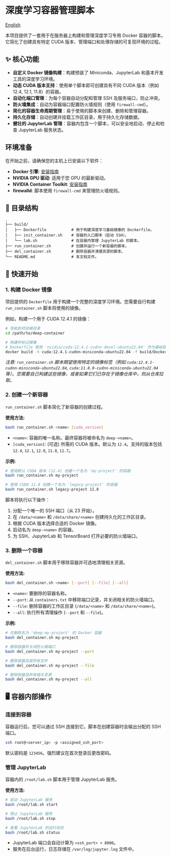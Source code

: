 # 深度学习容器管理脚本
[English](README.md)

本项目提供了一套用于在服务器上构建和管理深度学习专用 Docker 容器的脚本。它简化了创建具有特定 CUDA 版本、管理端口和处理存储的可复现环境的过程。

## ✨ 核心功能

- **自定义 Docker 镜像构建**：构建预装了 Miniconda、JupyterLab 和基本开发工具的深度学习环境。
- **动态 CUDA 版本支持**：使用单个脚本即可创建具有不同 CUDA 版本（例如 12.4, 12.1, 11.8）的容器。
- **自动化端口管理**：为每个容器自动分配和管理 SSH 及服务端口，防止冲突。
- **防火墙集成**：自动为容器端口配置防火墙规则（使用 `firewall-cmd`）。
- **简化的容器生命周期管理**：易于使用的脚本来创建、删除和管理容器。
- **持久化存储**：自动创建并挂载工作区目录，用于持久化存储数据。
- **健壮的 JupyterLab 管理**：容器内包含一个脚本，可以安全地启动、停止和检查 JupyterLab 服务状态。

## 环境准备

在开始之前，请确保您的主机上已安装以下软件：
- **Docker 引擎**: [安装指南](https://docs.docker.com/engine/install/)
- **NVIDIA GPU 驱动**: 适用于您 GPU 的最新驱动。
- **NVIDIA Container Toolkit**: [安装指南](https://docs.nvidia.com/datacenter/cloud-native/container-toolkit/latest/install-guide.html)
- **firewalld**: 脚本使用 `firewall-cmd` 来管理防火墙规则。

## 📂 目录结构

```
.
├── build/
│   ├── Dockerfile           # 用于构建深度学习基础镜像的 Dockerfile。
│   ├── init_container.sh    # 容器的入口脚本（启动 SSH）。
│   └── lab.sh               # 在容器内管理 JupyterLab 的脚本。
├── run_container.sh         # 创建并运行一个新容器的脚本。
├── del_container.sh         # 删除容器并清理资源的脚本。
└── README.md                # 本文档文件。
```

## 🚀 快速开始

### 1. 构建 Docker 镜像

项目提供的 `Dockerfile` 用于构建一个完整的深度学习环境。您需要自行构建 `run_container.sh` 脚本将使用的镜像。

例如，构建一个用于 CUDA 12.4.1 的镜像：

```bash
# 导航到项目根目录
cd /path/to/deep-container

# 构建并标记镜像
# Dockerfile 使用 'nvidia/cuda:12.4.1-cudnn-devel-ubuntu22.04' 作为基础镜像
docker build -t cuda:12.4.1-cudnn-miniconda-ubuntu22.04 -f build/Dockerfile .
```

*注意: `run_container.sh` 脚本期望使用特定的镜像标签（例如 `cuda:12.4.1-cudnn-miniconda-ubuntu22.04`, `cuda:11.8.0-cudnn-miniconda-ubuntu22.04` 等）。您需要自己构建这些镜像，或者如果它们已存在于镜像仓库中，则从仓库拉取。*

### 2. 创建一个新容器

`run_container.sh` 脚本简化了新容器的创建过程。

**使用方法:**
```bash
bash run_container.sh <name> [cuda_version]
```

- `<name>`: 容器的唯一名称。最终容器将被命名为 `deep-<name>`。
- `[cuda_version]`: (可选) 所需的 CUDA 版本。默认为 `12.4`。支持的版本包括 `12.4`, `12.1`, `12.0`, `11.8`, `11.7`。

**示例:**

```bash
# 使用默认 CUDA 版本 (12.4) 创建一个名为 'my-project' 的容器
bash run_container.sh my-project

# 使用 CUDA 11.8 创建一个名为 'legacy-project' 的容器
bash run_container.sh legacy-project 11.8
```

脚本将执行以下操作：
1.  分配一个唯一的 SSH 端口（从 23 开始）。
2.  在 `/data/<name>` 和 `/data/share/<name>` 创建持久化的工作区目录。
3.  根据 CUDA 版本选择合适的 Docker 镜像。
4.  启动名为 `deep-<name>` 的容器。
5.  为 SSH、JupyterLab 和 TensorBoard 打开必要的防火墙端口。

### 3. 删除一个容器

`del_container.sh` 脚本用于移除容器并可选地清理相关资源。

**使用方法:**
```bash
bash del_container.sh <name> [--port] [--file] [--all]
```
- `<name>`: 要删除的容器名称。
- `--port`: 从 `containers.txt` 中移除端口记录，并关闭相关的防火墙端口。
- `--file`: 删除容器的工作区目录 (`/data/<name>` 和 `/data/share/<name>`)。
- `--all`: 执行所有清理操作 (`--port` 和 `--file`)。

**示例:**

```bash
# 仅删除名为 'deep-my-project' 的 Docker 容器
bash del_container.sh my-project

# 删除容器并关闭防火墙端口
bash del_container.sh my-project --port

# 删除容器及其所有文件
bash del_container.sh my-project --file

# 删除容器及所有相关资源
bash del_container.sh my-project --all
```

## 🖥️ 容器内部操作

### 连接到容器

容器运行后，您可以通过 SSH 连接到它。脚本在创建容器时会输出分配的 SSH 端口。

```bash
ssh root@<server_ip> -p <assigned_ssh_port>
```
默认密码是 `123456`。强烈建议在首次登录后更改密码。

### 管理 JupyterLab

容器内的 `/root/lab.sh` 脚本用于管理 JupyterLab 服务。

**使用方法:**
```bash
# 启动 JupyterLab 服务
bash /root/lab.sh start

# 停止 JupyterLab 服务
bash /root/lab.sh stop

# 查看 JupyterLab 的运行状态
bash /root/lab.sh status
```
- JupyterLab 端口会自动计算为 `<ssh_port> + 8000`。
- 服务在后台运行，日志存储在 `/var/log/jupyter.log` 文件中。

